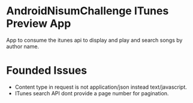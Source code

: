 # AndroidNisumChallenge ITunes Preview App
App to consume the itunes api to display and play and search songs by author name.

# Founded Issues
- Content type in request is not application/json instead text/javascript.
- ITunes search API dont provide a page number for pagination.
